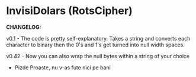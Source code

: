 # InvisiDolars (RotsCipher)

**CHANGELOG:**

v0.1 - The code is pretty self-explanatory. Takes a string and converts each character to binary then the 0's and 1's get turned into null width spaces.

v0.42 - Now you can also wrap the null bytes within a string of your choice

* Pizde Proaste, nu v-as fute nici pe bani

